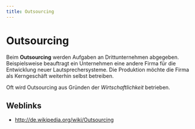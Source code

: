 ```yaml
---
title: Outsourcing
---
```


# Outsourcing
Beim **Outsourcing** werden Aufgaben an Drittunternehmen abgegeben.
Beispielsweise beauftragt ein Unternehmen eine andere Firma für die
Entwicklung neuer Lautsprechersysteme. Die Produktion möchte die Firma
als Kerngeschäft weiterhin selbst betreiben.

Oft wird Outsourcing aus Gründen der *Wirtschaftlichkeit* betrieben.

## Weblinks

-   <http://de.wikipedia.org/wiki/Outsourcing>

